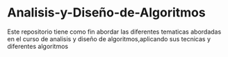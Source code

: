 # Analisis-y-Diseño-de-Algoritmos
Este repositorio tiene como fin abordar las diferentes tematicas abordadas en el curso de analisis y diseño de algoritmos,aplicando sus tecnicas y diferentes algoritmos